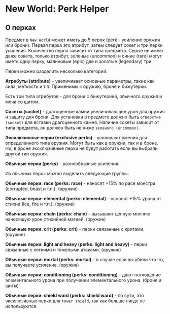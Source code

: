 # New World: Perk Helper

## О перках

Предмет в `New World` может иметь до 5 перок (perk - усиление оружия или брони). Первая перка это атрибут, затем следует сокет и три перки усиления. Количество перок зависит от типа предмета. Серые не имею даже сокета, только атрибут, зеленые (uncommon) и синие (rare) могут иметь одну перку, малиновые (epic) две и золотые (legendary) три.

Перки можно разделить несколько категорий:

__Атрибуты (attribute)__ - увеличивает основные параметры, такие как сила, меткость и т.п. Применимы к оружию, броне и бижутерии. 

Есть три типа атрибутов - для брони с бижутерией, обычного оружия и меча со щитом. 

__Сокеты (socket)__ - драгоценные камни увеличивающие урон для оружия и защиту для брони. Для установки в предмете должно быть `отверстие (socket)` для вставки драгоценного камня. Наличие сокеты зависит от типа предмета, он должен быть не ниже `зеленого (uncommon)`.

__Эксклюзивные перки (exclusive perks)__ - усиливают умения для определенного типа оружия. Могут быть как в оружии, так и в броне. Но, в броне эксклюзивные перки не будут работать если вы выбрали другой тип оружия.

__Обычные перки (perks)__ - разнообразные усиления.

Из обычных перок можно выделить следующие группы:

__Обычные перки: race (perks: race)__ - наносят +15% по расе монстра (corrupted, beast и т.п.). (оружие)

__Обычные перки: elemental (perks: elemental)__ - наносят +15% урона от стихии (ice, fire и т.п.). (оружие)

__Обычные перки: chain (perks: chain)__ - вызывают цепную молнию наносящую урон стихийной магией. (оружие)

__Обычные перки: crit (perks: crit)__ - перки связанные с критами. (оружие)

__Обычные перки: light and heavy (perks: light and heavy)__ - перки связанные с легкими и тяжелыми атаками. (оружие)

__Обычные перки: mortal (perks: mortal)__ - в случае если вы убили что-то, вы получаете усиление. (оружие)

__Обычные перки: conditioning (perks: conditioning)__ - дают поглощение элементального урона при получении элементального урона. (броня и щиты)

__Обычные перки: shield ward (perks: shield ward)__ - по сути, это эксклюзивные перки для `tower shield`, так как больше нигде не используются.